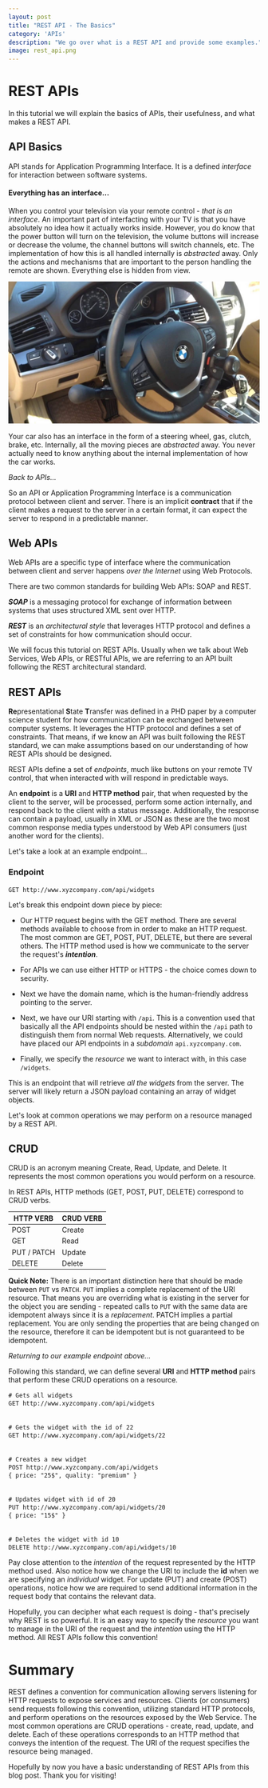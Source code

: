```yaml
---
layout: post
title: "REST API - The Basics"
category: 'APIs'
description: "We go over what is a REST API and provide some examples."
image: rest_api.png
---
```


# REST APIs

In this tutorial we will explain the basics of APIs, their usefulness, and what makes a REST API.

## API Basics

API stands for Application Programming Interface. It is a defined *interface* for interaction between software systems.

#### Everything has an interface... 

When you control your television via your remote control - *that is an interface*. An important part of interfacting with your TV is that you have absolutely no idea how it actually works inside. However, you do know that the power button will turn on the television, the volume buttons will increase or decrease the volume, the channel buttons will switch channels, etc. The implementation of how this is all handled internally is *abstracted* away. Only the actions and mechanisms that are important to the person handling the remote are shown. Everything else is hidden from view.

<img src="/assets/images/car-dashboard.jpg">

Your car also has an interface in the form of a steering wheel, gas, clutch, brake, etc. Internally, all the moving pieces are *abstracted* away. You never actually need to know anything about the internal implementation of how the car works.

*Back to APIs...*

So an API or Application Programming Interface is a communication protocol between client and server. There is an implicit **contract** that if the client makes a request to the server in a certain format, it can expect the server to respond in a predictable manner.

## Web APIs

Web APIs are a specific type of interface where the communication between client and server happens *over the Internet* using Web Protocols. 

There are two common standards for building Web APIs: SOAP and REST.

***SOAP*** is a messaging protocol for exchange of information between systems that uses structured XML sent over HTTP.

***REST*** is an *architectural style* that leverages HTTP protocol and defines a set of constraints for how communication should occur.

We will focus this tutorial on REST APIs. Usually when we talk about Web Services, Web APIs, or RESTful APIs, we are referring to an API built following the REST architectural standard.

## REST APIs

**Re**presentational **S**tate **T**ransfer was defined in a PHD paper by a computer science student for how communication can be exchanged between computer systems. It leverages the HTTP protocol and defines a set of constraints. That means, if we know an API was built following the REST standard, we can make assumptions based on our understanding of how REST APIs should be designed.

REST APIs define a set of *endpoints*, much like buttons on your remote TV control, that when interacted with will respond in predictable ways.

An **endpoint** is a **URI** and **HTTP method** pair, that when requested by the client to the server, will be processed, perform some action internally, and respond back to the client with a status message. Additionally, the response can contain a payload, usually in XML or JSON as these are the two most common response media types understood by Web API consumers (just another word for the clients).

Let's take a look at an example endpoint...

### Endpoint
```
GET http://www.xyzcompany.com/api/widgets
```
Let's break this endpoint down piece by piece:

- Our HTTP request begins with the GET method. There are several methods available to choose from in order to make an HTTP request. The most common are GET, POST, PUT, DELETE, but there are several others. The HTTP method used is how we communicate to the server the request's ***intention***.

- For APIs we can use either HTTP or HTTPS - the choice comes down to security. 

- Next we have the domain name, which is the human-friendly address pointing to the server. 

- Next, we have our URI starting with `/api`. This is a convention used that basically all the API endpoints should be nested within the `/api` path to distinguish them from normal Web requests. Alternatively, we could have placed our API endpoints in a *subdomain* `api.xyzcompany.com`.

- Finally, we specify the *resource* we want to interact with, in this case `/widgets`.

This is an endpoint that will retrieve *all the widgets* from the server. The server will likely return a JSON payload containing an array of widget objects.

Let's look at common operations we may perform on a resource managed by a REST API.

## CRUD

CRUD is an acronym meaning Create, Read, Update, and Delete. It represents the most common operations you would perform on a resource.

In REST APIs, HTTP methods (GET, POST, PUT, DELETE) correspond to CRUD verbs.

| HTTP VERB  | CRUD VERB |
| ------------- | ------------- |
| POST  | Create  |
| GET  | Read  |
| PUT / PATCH  | Update  |
| DELETE  | Delete  |

**Quick Note:** There is an important distinction here that should be made between `PUT` vs `PATCH`. `PUT` implies a complete replacement of the URI resource. That means you are overriding what is existing in the server for the object you are sending - repeated calls to `PUT` with the same data are idempotent always since it is a *replacement*. PATCH implies a partial replacement. You are only sending the properties that are being changed on the resource, therefore it can be idempotent but is not guaranteed to be idempotent.

*Returning to our example endpoint above...*

Following this standard, we can define several **URI** and **HTTP method** pairs that perform these CRUD operations on a resource.

```
# Gets all widgets
GET http://www.xyzcompany.com/api/widgets


# Gets the widget with the id of 22
GET http://www.xyzcompany.com/api/widgets/22


# Creates a new widget
POST http://www.xyzcompany.com/api/widgets
{ price: "25$", quality: "premium" }


# Updates widget with id of 20 
PUT http://www.xyzcompany.com/api/widgets/20
{ price: "15$" }


# Deletes the widget with id 10
DELETE http://www.xyzcompany.com/api/widgets/10
```
Pay close attention to the *intention* of the request represented by the HTTP method used. Also notice how we change the URI to include the **id** when we are specifying an *individual* widget. For update (PUT) and create (POST) operations, notice how we are required to send additional information in the request body that contains the relevant data. 

Hopefully, you can decipher what each request is doing - that's precisely why REST is so powerful. It is an easy way to specify the *resource* you want to manage in the URI of the request and the *intention* using the HTTP method. All REST APIs follow this convention!

# Summary

REST defines a convention for communication allowing servers listening for HTTP requests to expose services and resources. Clients (or consumers) send requests following this convention, utilizing standard HTTP protocols, and perform operations on the resources exposed by the Web Service. The most common operations are CRUD operations - create, read, update, and delete. Each of these operations corresponds to an HTTP method that conveys the intention of the request. The URI of the request specifies the resource being managed.

Hopefully by now you have a basic understanding of REST APIs from this blog post. Thank you for visiting!